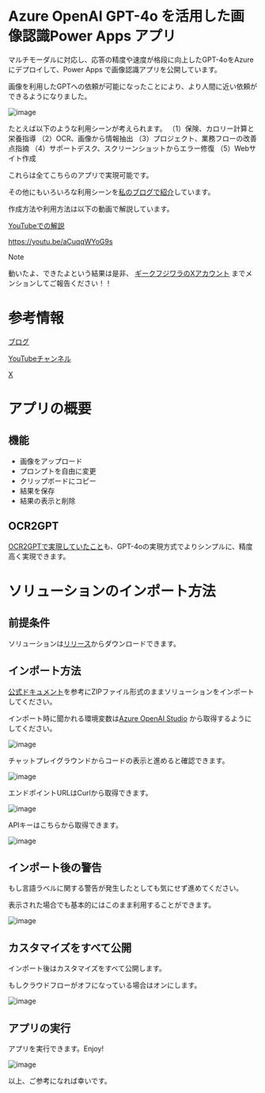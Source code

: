 # Azure OpenAI GPT-4o を活用した画像認識Power Apps アプリ

マルチモーダルに対応し、応答の精度や速度が格段に向上したGPT-4oをAzureにデプロイして、Power Apps で画像認識アプリを公開しています。

画像を利用したGPTへの依頼が可能になったことにより、より人間に近い依頼ができるようになりました。

![image](https://github.com/geekfujiwara/GPT-4oPowerApps/assets/96101315/ad45d7b4-eb9b-4e03-9c4c-a9dceabf5e70)


たとえば以下のような利用シーンが考えられます。
（1）保険、カロリー計算と栄養指導
（2）OCR、画像から情報抽出
（3）プロジェクト、業務フローの改善点指摘
（4）サポートデスク、スクリーンショットからエラー修復
（5）Webサイト作成

これらは全てこちらのアプリで実現可能です。

その他にもいろいろな利用シーンを[私のブログで紹介](https://www.geekfujiwara.com/tech/powerplatform/4778/)しています。

作成方法や利用方法は以下の動画で解説しています。

[YouTubeでの解説](https://youtu.be/aCuqqWYoG9s)

https://youtu.be/aCuqqWYoG9s

> [!NOTE]
> 動いたよ、できたよという結果は是非、 [ギークフジワラのXアカウント](https://x.com/Geekfujiwara) までメンションしてご報告ください！！


# 参考情報

[ブログ](https://www.geekfujiwara.com/)

[YouTubeチャンネル](https://www.youtube.com/@geekfujiwara)

[X](https://twitter.com/geekfujiwara)


# アプリの概要

## 機能

* 画像をアップロード
* プロンプトを自由に変更
* クリップボードにコピー
* 結果を保存
* 結果の表示と削除

## OCR2GPT

[OCR2GPTで実現していたこと](https://github.com/geekfujiwara/OCR2GPT)も、GPT-4oの実現方式でよりシンプルに、精度高く実現できます。

# ソリューションのインポート方法

## 前提条件

ソリューションは[リリース](https://github.com/geekfujiwara/GPT-4oPowerApps/releases)からダウンロードできます。


## インポート方法

[公式ドキュメント](https://learn.microsoft.com/ja-jp/power-apps/maker/data-platform/import-update-export-solutions)を参考にZIPファイル形式のままソリューションをインポートしてください。

インポート時に聞かれる環境変数は[Azure OpenAI Studio](https://oai.azure.com/) から取得するようにしてください。

![image](https://github.com/geekfujiwara/GPT-4oPowerApps/assets/96101315/a9fce1e9-b2de-44f1-bbb5-030ef2b72aca)

チャットプレイグラウンドからコードの表示と進めると確認できます。

![image](https://github.com/geekfujiwara/GPT-4oPowerApps/assets/96101315/6d323025-2202-4ce6-8e8b-b35a98e1fefe)


エンドポイントURLはCurlから取得できます。

![image](https://github.com/geekfujiwara/GPT-4oPowerApps/assets/96101315/3a2bb72e-97f5-44ff-bf3d-ed974b3124de)

APIキーはこちらから取得できます。

![image](https://github.com/geekfujiwara/GPT-4oPowerApps/assets/96101315/d5ef7dc2-0b13-4855-9828-d9f44d82f9a2)




## インポート後の警告

もし言語ラベルに関する警告が発生したとしても気にせず進めてください。

表示された場合でも基本的にはこのまま利用することができます。

![image](https://github.com/geekfujiwara/OCR2GPT/assets/96101315/47bd2f63-fff8-461a-a41e-39e1cb555561)


## カスタマイズをすべて公開

インポート後はカスタマイズをすべて公開します。

もしクラウドフローがオフになっている場合はオンにします。

![image](https://github.com/geekfujiwara/GPT-4oPowerApps/assets/96101315/3294ef08-b6e0-4744-95ca-f25f505adba7)


## アプリの実行

アプリを実行できます。Enjoy!

![image](https://github.com/geekfujiwara/GPT-4oPowerApps/assets/96101315/0586d0b9-a9b7-40d5-8683-e584317c72ca)




以上、ご参考になれば幸いです。
